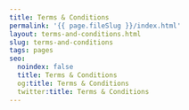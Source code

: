 ```yaml
---
title: Terms & Conditions
permalink: '{{ page.fileSlug }}/index.html'
layout: terms-and-conditions.html
slug: terms-and-conditions
tags: pages
seo:
  noindex: false
  title: Terms & Conditions
  og:title: Terms & Conditions
  twitter:title: Terms & Conditions
---
```



